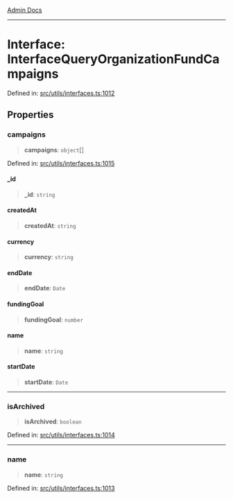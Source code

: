 [Admin Docs](/)

***

# Interface: InterfaceQueryOrganizationFundCampaigns

Defined in: [src/utils/interfaces.ts:1012](https://github.com/PalisadoesFoundation/talawa-admin/blob/main/src/utils/interfaces.ts#L1012)

## Properties

### campaigns

> **campaigns**: `object`[]

Defined in: [src/utils/interfaces.ts:1015](https://github.com/PalisadoesFoundation/talawa-admin/blob/main/src/utils/interfaces.ts#L1015)

#### \_id

> **\_id**: `string`

#### createdAt

> **createdAt**: `string`

#### currency

> **currency**: `string`

#### endDate

> **endDate**: `Date`

#### fundingGoal

> **fundingGoal**: `number`

#### name

> **name**: `string`

#### startDate

> **startDate**: `Date`

***

### isArchived

> **isArchived**: `boolean`

Defined in: [src/utils/interfaces.ts:1014](https://github.com/PalisadoesFoundation/talawa-admin/blob/main/src/utils/interfaces.ts#L1014)

***

### name

> **name**: `string`

Defined in: [src/utils/interfaces.ts:1013](https://github.com/PalisadoesFoundation/talawa-admin/blob/main/src/utils/interfaces.ts#L1013)
